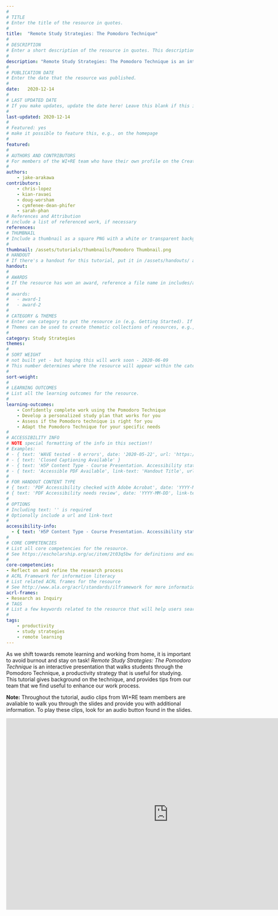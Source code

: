 ```yaml
---
#
# TITLE
# Enter the title of the resource in quotes.
#
title:  "Remote Study Strategies: The Pomodoro Technique"
#
# DESCRIPTION
# Enter a short description of the resource in quotes. This description will appear on the list page as a preview, but not on the tutorial/workshop itself.
#
description: "Remote Study Strategies: The Pomodoro Technique is an interactive tutorial that walks learners through the Pomodoro Technique, a productivity strategy that is useful for studying! This tutorial goes over the methodology of the Pomodoro Technique, and includes tips from our team to help optimize your studying experience!"
#
# PUBLICATION DATE
# Enter the date that the resource was published.
#
date:   2020-12-14
#
# LAST UPDATED DATE
# If you make updates, update the date here! Leave this blank if this is being published for the first time.
#
last-updated: 2020-12-14
#
# Featured: yes
# make it possible to feature this, e.g., on the homepage
#
featured: 
#
# AUTHORS AND CONTRIBUTORS
# For members of the WI+RE team who have their own profile on the Creative Team page, enter the name as firstname-lastname (e.g. doug-worsham). For community partners who don't have their own profile on the WI+RE site, enter their name as Firstname Lastname (e.g. Gene Block). The names will appear in the order you enter them.
#
authors:
    - jake-arakawa
contributors:
    - chris-lopez
    - kian-ravaei
    - doug-worsham
    - cymfenee-dean-phifer
    - sarah-phan
# References and Attribution
# include a list of referenced work, if necessary
references:
# THUMBNAIL
# Include a thumbnail as a square PNG with a white or transparent background. Our standard dimensions are 250x250 px, but any size square will do. Thumbnails for tutorials go in /assets/tutorials/thumbnails/, and for workshops, /assets/workshops/thumbnails/.
#
thumbnail: /assets/tutorials/thumbnails/Pomodoro Thumbnail.png
# HANDOUT
# If there's a handout for this tutorial, put it in /assets/handouts/ and replace the three dots with the filename!
handout:
#
# AWARDS
# If the resource has won an award, reference a file name in includes/awards/ without the .html. For example, if it was accepted to PRIMO, you would write "primo". If the award isn't in includes/awards, create a new award file!
#
# awards: 
#   - award-1
#   - award-2
#
# CATEGORY & THEMES
# Enter one category to put the resource in (e.g. Getting Started). If you enter a category that doesn't already exist, a new category will be created on the WI+RE site.
# Themes can be used to create thematic collections of resources, e.g., stem, etc.
#
category: Study Strategies
themes: 
#
# SORT WEIGHT
# not built yet - but hoping this will work soon - 2020-06-09
# This number determines where the resource will appear within the category. Larger numbers appear later within the category, and higher numbers appear earlier.
#
sort-weight:
#
# LEARNING OUTCOMES
# List all the learning outcomes for the resource.
#
learning-outcomes:
    - Confidently complete work using the Pomodoro Technique
    - Develop a personalized study plan that works for you
    - Assess if the Pomodoro technique is right for you
    - Adapt the Pomodoro Technique for your specific needs
#
# ACCESSIBILITY INFO
# NOTE special formatting of the info in this section!!
# Examples:
# - { text: 'WAVE tested - 0 errors', date: '2020-05-22', url: 'https://wave.webaim.org/' }
# - { text: 'Closed Captioning Available' }
# - { text: 'H5P Content Type - Course Presentation. Accessibility status - Tested with no known problems', date: 'YYYY-MM-DD', url: 'https://h5p.org/documentation/installation/content-type-accessibility' }
# - { text: 'Accessible PDF Available', link-text: 'Handout Title', url: 'full-url' }
#
# FOR HANDOUT CONTENT TYPE
# { text: 'PDF Accessibility checked with Adobe Acrobat', date: 'YYYY-MM-DD' }
# { text: 'PDF Accessibility needs review', date: 'YYYY-MM-DD', link-text: 'Issue reported', url: 'link to issue' } 
#
# OPTIONS
# Including text: '' is required
# Optionally include a url and link-text
#
accessibility-info:
  - { text: 'H5P Content Type - Course Presentation. Accessibility status - Tested with no known problems', date: '2020-12-14', url: 'https://h5p.org/documentation/installation/content-type-accessibility' }
#
# CORE COMPETENCIES
# List all core competencies for the resource.
# See https://escholarship.org/uc/item/2t03q5bw for definitions and examples of each core competency
#
core-competencies:
- Reflect on and refine the research process
# ACRL Framework for information literacy
# List related ACRL frames for the resource
# See http://www.ala.org/acrl/standards/ilframework for more information
acrl-frames:
- Research as Inquiry
# TAGS
# List a few keywords related to the resource that will help users search for it.
#
tags:
    - productivity
    - study strategies
    - remote learning 
---
```

As we shift towards remote learning and working from home, it is important to avoid burnout and stay on task! _Remote Study Strategies: The Pomodoro Technique_ is an interactive presentation that walks students through the Pomodoro Technique, a productivity strategy that is useful for studying. This tutorial gives background on the technique, and provides tips from our team that we find useful to enhance our work process. 

**Note:** Throughout the tutorial, audio clips from WI+RE team members are avaliable to walk you through the slides and provide you with additional information. To play these clips, look for an audio button found in the slides. 

<iframe src="https://ccle.ucla.edu/mod/hvp/embed.php?id=3408081" width="871" height="515" frameborder="0" allowfullscreen="allowfullscreen"></iframe><script src="https://ccle.ucla.edu/mod/hvp/library/js/h5p-resizer.js" charset="UTF-8"></script>
